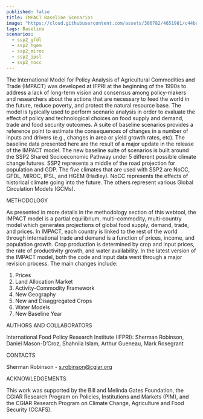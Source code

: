 ```yaml
---
published: false
title: IMPACT Baseline Scenarios
image: "https://cloud.githubusercontent.com/assets/306782/4651981/c44bd396-54a0-11e4-8fb9-22e9e2bf0ca8.png"
tags: Baseline
scenarios: 
  - ssp2_gfdl
  - ssp2_hgem
  - ssp2_miroc
  - ssp2_ipsl
  - ssp2_nocc
---
```


The International Model for Policy Analysis of Agricultural Commodities and Trade (IMPACT) was developed at IFPRI at the beginning of the 1990s to address a lack of long-term vision and consensus among policy-makers and researchers about the actions that are necessary to feed the world in the future, reduce poverty, and protect the natural resource base. The model is typically used to perform scenario analysis in order to evaluate the effect of policy and technological choices on food supply and demand, trade and food security outcomes. A suite of baseline scenarios provides a reference point to estimate the consequences of changes in a number of inputs and drivers (e.g., changes in area or yield growth rates, etc). The baseline data presented here are the result of a major update in the release of the IMPACT model. The new baseline suite of scenarios is built around the SSP2 Shared Socioeconomic Pathway under 5 different possible climate change futures. SSP2 represents a middle of the road projection for population and GDP. The five climates that are used with SSP2 are NoCC, GFDL, MIROC, IPSL, and HGEM (Hadley). NoCC represents the effects of historical climate going into the future. The others represent various Global Circulation Models (GCMs).

METHODOLOGY

As presented in more details in the methodology section of this webtool, the IMPACT model is a partial equilibrium, multi–commodity, multi-country model which generates projections of global food supply, demand, trade, and prices. In IMPACT, each country is linked to the rest of the world through international trade and demand is a function of prices, income, and population growth. Crop production is determined by crop and input prices, the rate of productivity growth, and water availability. 
In the latest version of the IMPACT model, both the code and input data went through a major revision process. The main changes include:
1.	Prices
2.	Land Allocation Market
3.	Activity-Commodity Framework
4.	New Geography
5.	New and Disaggregated Crops
6.	Water Models
7.	New Baseline Year


AUTHORS AND COLLABORATORS

International Food Policy Research Institute (IFPRI): Sherman Robinson, Daniel Mason-D’Croz, Shahnila Islam, Arthur Gueneau, Mark Rosegrant

CONTACTS

Sherman Robinson - s.robinson@cgiar.org

ACKNOWLEDGEMENTS

This work was supported by the Bill and Melinda Gates Foundation, the CGIAR Research Program on Policies, Institutions and Markets (PIM), and the CGIAR Research Program on Climate Change, Agriculture and Food Security (CCAFS).